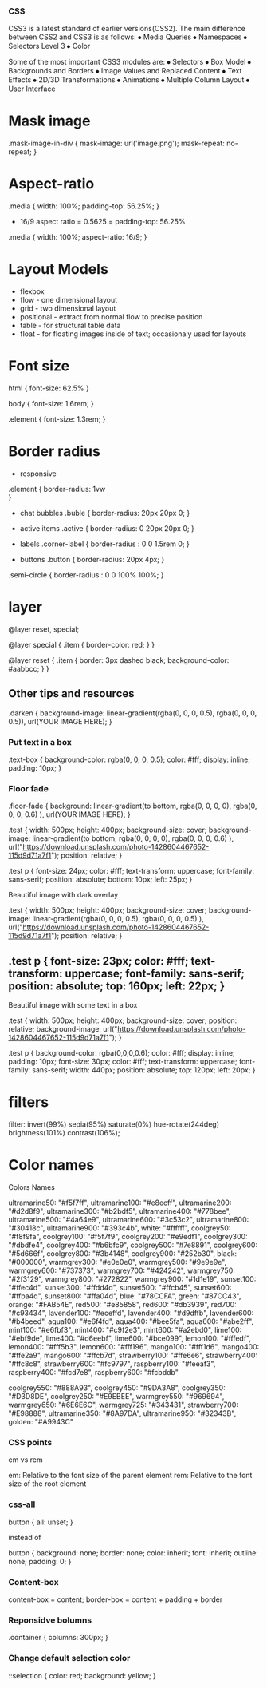 ### CSS
CSS3 is a latest standard of earlier versions(CSS2). The main difference between CSS2 and CSS3 is as follows:
⦁ Media Queries
⦁ Namespaces
⦁ Selectors Level 3
⦁ Color

Some of the most important CSS3 modules are:
⦁ Selectors
⦁ Box Model
⦁ Backgrounds and Borders
⦁ Image Values and Replaced Content
⦁ Text Effects
⦁ 2D/3D Transformations
⦁ Animations
⦁ Multiple Column Layout
⦁ User Interface

# Mask image
.mask-image-in-div {
  mask-image: url('image.png');
  mask-repeat: no-repeat;
}

# Aspect-ratio

.media {
  width: 100%;
  padding-top: 56.25%;
}

- 16/9 aspect ratio = 0.5625 = padding-top: 56.25%

.media {
  width: 100%;
  aspect-ratio: 16/9;
}

# Layout Models
- flexbox
- flow - one dimensional layout
- grid - two dimensional layout
- positional - extract from normal flow to precise position
- table - for structural table data
- float - for floating images inside of text; occasionaly used for layouts

# Font size
  html {
    font-size: 62.5%
  }

  body {
    font-size: 1.6rem;
  }

  .element {
    font-size: 1.3rem;
  }

# Border radius

- responsive

.element {
  border-radius: 1vw\
}

- chat bubbles
.buble {
   border-radius: 20px 20px 0;
 }

- active items
.active {
  border-radius: 0 20px 20px 0;
}

- labels
.corner-label {
   border-radius : 0 0 1.5rem 0;
}

- buttons
.button {
   border-radius: 20px 4px;
}

.semi-circle {
    border-radius : 0 0 100% 100%;
}

# layer
@layer reset, special;

@layer special {
  .item {
    border-color: red;
  }
}

@layer reset {
  .item {
    border: 3px dashed black;
    background-color: #aabbcc;
  }
}


## Other tips and resources

.darken {
	background-image: linear-gradient(rgba(0, 0, 0, 0.5), rgba(0, 0, 0, 0.5)), url(YOUR IMAGE HERE);
}

### Put text in a box
.text-box {
	background-color: rgba(0, 0, 0, 0.5);
	color: #fff;
	display: inline;
	padding: 10px;
}

### Floor fade
.floor-fade {
	background: linear-gradient(to bottom, rgba(0, 0, 0, 0), rgba(0, 0, 0, 0.6) ), url(YOUR IMAGE HERE);
}


.test {
    width: 500px;
    height: 400px;
    background-size: cover;
    background-image: linear-gradient(to bottom, rgba(0, 0, 0, 0), rgba(0, 0, 0, 0.6) ), url("https://download.unsplash.com/photo-1428604467652-115d9d71a7f1");
    position: relative;
}

.test p {
    font-size: 24px;
    color: #fff;
    text-transform: uppercase;
    font-family: sans-serif;
    position: absolute;
    bottom: 10px;
    left: 25px;
}

<div class="test">
    <p>Beautiful image with dark overlay</p>
</div>

.test {
    width: 500px;
    height: 400px;
    background-size: cover;
    background-image: linear-gradient(rgba(0, 0, 0, 0.5), rgba(0, 0, 0, 0.5) ), url("https://download.unsplash.com/photo-1428604467652-115d9d71a7f1");
    position: relative;
}

.test p {
    font-size: 23px;
    color: #fff;
    text-transform: uppercase;
    font-family: sans-serif;
    position: absolute;
    top: 160px;
    left: 22px;
}
------------------------------------------

<div class="test">
    <p>Beautiful image with some text in a box</p>
</div>


.test {
    width: 500px;
    height: 400px;
    background-size: cover;
    position: relative;
    background-image: url("https://download.unsplash.com/photo-1428604467652-115d9d71a7f1");
}

.test p {
    background-color: rgba(0,0,0,0.6);
    color: #fff;
    display: inline;
    padding: 10px;
    font-size: 30px;
    color: #fff;
    text-transform: uppercase;
    font-family: sans-serif;
    width: 440px;
    position: absolute;
    top: 120px;
    left: 20px;
}


# filters
filter: invert(99%) sepia(95%) saturate(0%) hue-rotate(244deg) brightness(101%) contrast(106%);


# Color names
Colors Names

ultramarine50: "#f5f7ff",
ultramarine100: "#e8ecff",
ultramarine200: "#d2d8f9",
ultramarine300: "#b2bdf5",
ultramarine400: "#778bee",
ultramarine500: "#4a64e9",
ultramarine600: "#3c53c2",
ultramarine800: "#30418c",
ultramarine900: "#393c4b",
white: "#ffffff",
coolgrey50: "#f8f9fa",
coolgrey100: "#f5f7f9",
coolgrey200: "#e9edf1",
coolgrey300: "#dbdfe4",
coolgrey400: "#b6bfc9",
coolgrey500: "#7e8891",
coolgrey600: "#5d666f",
coolgrey800: "#3b4148",
coolgrey900: "#252b30",
black: "#000000",
warmgrey300: "#e0e0e0",
warmgrey500: "#9e9e9e",
warmgrey600: "#737373",
warmgrey700: "#424242",
warmgrey750: "#2f3129",
warmgrey800: "#272822",
warmgrey900: "#1d1e19",
sunset100: "#ffec4d",
sunset300: "#ffdd4d",
sunset500: "#ffcb45",
sunset600: "#ffba4d",
sunset800: "#ffa04d",
blue: "#78CCFA",
green: "#87CC43",
orange: "#FAB54E",
red500: "#e85858",
red600: "#db3939",
red700: "#c93434",
lavender100: "#eceffd",
lavender400: "#d9dffb",
lavender600: "#b4beed",
aqua100: "#e6f4fd",
aqua400: "#bee5fa",
aqua600: "#abe2ff",
mint100: "#e6fbf3",
mint400: "#c9f2e3",
mint600: "#a2ebd0",
lime100: "#ebf9de",
lime400: "#d6eebf",
lime600: "#bce099",
lemon100: "#fffedf",
lemon400: "#fff5b3",
lemon600: "#fff196",
mango100: "#fff1d6",
mango400: "#ffe2a9",
mango600: "#ffcb7d",
strawberry100: "#ffe6e6",
strawberry400: "#ffc8c8",
strawberry600: "#fc9797",
raspberry100: "#feeaf3",
raspberry400: "#fcd7e8",
raspberry600: "#fcbddb"

coolgrey550: "#888A93",
coolgrey450: "#9DA3A8",
coolgrey350: "#D3D8DE",
coolgrey250: "#E9EBEE",
warmgrey550: "#969694",
warmgrey650: "#6E6E6C",
warmgrey725: "#343431",
strawberry700: "#E98888",
ultramarine350: "#8A97DA",
ultramarine950: "#32343B",
golden: "#A9943C"

### CSS points

em vs rem

em: Relative to the font size of the parent element
rem: Relative to the font size of the root element

### css-all

  button {
    all: unset;
  }

instead of

  button {
    background: none;
    border: none;
    color: inherit;
    font: inherit;
    outline: none;
    padding: 0;
  }


### Content-box

content-box = content;
border-box = content + padding + border


### Reponsidve bolumns

  .container {
    columns: 300px;
  }


### Change default selection color

::selection {
  color: red;
  background: yellow;
}

